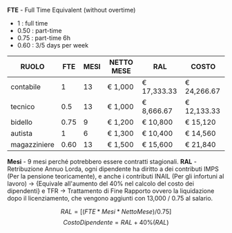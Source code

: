 **FTE** - Full Time Equivalent (without overtime)
- 1 : full time
- 0.50 : part-time
- 0.75 : part-time 6h
- 0.60 : 3/5 days per week

| **RUOLO**    | **FTE** | **MESI** | **NETTO MESE** | **RAL**     | **COSTO**   |
|--------------|---------|----------|----------------|-------------|-------------|
| contabile    | 1       | 13       | € 1,000        | € 17,333.33 | € 24,266.67 |
| tecnico      | 0.5     | 13       | € 1,000        | € 8,666.67  | € 12,133.33 |
| bidello      | 0.75    | 9        | € 1,200        | € 10,800    | € 15,120    |
| autista      | 1       | 6        | € 1,300        | € 10,400    | € 14,560    |
| magazziniere | 0.60    | 13       | € 1,500        | € 15,600    | € 21,840    |

**Mesi** - 9 mesi perché potrebbero essere contratti stagionali.
**RAL** - Retribuzione Annuo Lorda, ogni dipendente ha diritto a dei contributi IMPS (Per la pensione teoricamente), e anche i contributi INAIL (Per gli infortuni al lavoro) $\to$ {Equivale all'aumento del 40% nel calcolo del costo dei dipendenti} e TFR $\to$ Trattamento di Fine Rapporto ovvero la liquidazione dopo il licenziamento, che vengono aggiunti con 13,000 / 0.75 al salario.

$$RAL = [(FTE*Mesi*NettoMese)/0.75]$$
$$Costo Dipendente = RAL + 40\%(RAL)$$

